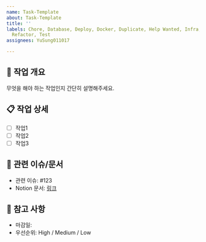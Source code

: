 ```yaml
---
name: Task-Template
about: Task-Template
title: ''
labels: Chore, Database, Deploy, Docker, Duplicate, Help Wanted, Infra, Question,
  Refactor, Test
assignees: YuSung011017

---
```


## 📌 작업 개요
무엇을 해야 하는 작업인지 간단히 설명해주세요.

## 📋 작업 상세
- [ ] 작업1
- [ ] 작업2
- [ ] 작업3

## 📎 관련 이슈/문서
- 관련 이슈: #123
- Notion 문서: [링크](https://...)

## 🧠 참고 사항
- 마감일:
- 우선순위: High / Medium / Low
